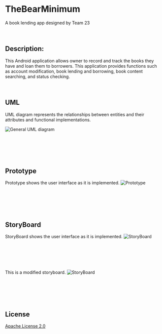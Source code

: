 # TheBearMinimum
A book lending app designed by Team 23<br /><br /><br />




## **Description**:

This Android application allows owner to record and track the books they have and loan them to borrowers. This application provides functions such as account modification, 
book lending and borrowing, book content searching, and status checking. <br /><br /><br />



## **UML**


UML diagram represents the relationships between entities and their attributes and functional implementations.

![General UML diagram](https://user-images.githubusercontent.com/58434423/98071801-c43cb900-1e21-11eb-946f-3a2d8d95da5c.png)
<br /><br /><br /><br /><br /><br />

## **Prototype**



Prototype shows the user interface as it is implemented.
![Prototype](https://user-images.githubusercontent.com/59704757/98313751-c45bc680-1f91-11eb-9e43-efb40ab46192.png)
<br /><br /><br /><br /><br /><br />

## **StoryBoard**



StoryBoard shows the user interface as it is implemented.
![StoryBoard](https://user-images.githubusercontent.com/59704757/98313784-d76e9680-1f91-11eb-99c9-9fea4e9b4faa.png)
<br /><br /><br /><br /><br /><br />

This is a modified storyboard.
![StoryBoard](https://user-images.githubusercontent.com/60022442/98420460-794ebb80-2044-11eb-8823-58f86027cf5f.png)
<br /><br /><br /><br /><br /><br />


## License

[Apache License 2.0](https://choosealicense.com/licenses/apache-2.0/)
<br /><br /><br /><br /><br /><br />





